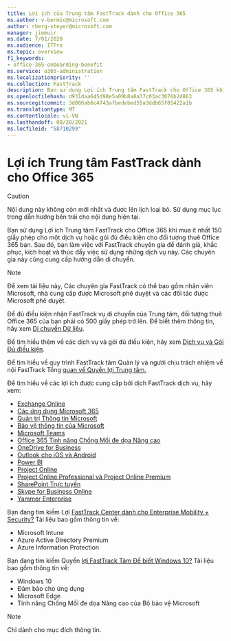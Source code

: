 ```yaml
---
title: Lợi ích của Trung tâm FastTrack dành cho Office 365
ms.author: v-bermic@microsoft.com
author: rberg-steyer@microsoft.com
manager: jimmuir
ms.date: 7/01/2020
ms.audience: ITPro
ms.topic: overview
f1_keywords:
- office-365-onboarding-benefit
ms.service: o365-administration
ms.localizationpriority: ''
ms.collection: FastTrack
description: Bạn sử dụng Lợi ích Trung tâm FastTrack cho Office 365 khi mua ít nhất 150 giấy phép cho một dịch vụ hoặc gói đủ điều kiện cho đối tượng thuê Office 365 của mình. Sau đó, bạn làm việc với FastTrack chuyên gia để đánh giá, khắc phục, kích hoạt và thúc đẩy việc sử dụng những dịch vụ này. Các chuyên gia này cũng cung cấp hướng dẫn di chuyển.
ms.openlocfilehash: d931daa645d98e5a09b8a8a37c03ac3076b2d863
ms.sourcegitcommit: 3d086ab6c4743afbedebed55a3ddb65f05422a1b
ms.translationtype: MT
ms.contentlocale: vi-VN
ms.lasthandoff: 08/30/2021
ms.locfileid: "58710299"
---
```

# <a name="fasttrack-center-benefit-for-office-365"></a>Lợi ích Trung tâm FastTrack dành cho Office 365

> [!CAUTION]
> Nội dung này không còn mới nhất và được lên lịch loại bỏ. Sử dụng mục lục trong dẫn hướng bên trái cho nội dung hiện tại.

Bạn sử dụng Lợi ích Trung tâm FastTrack cho  Office 365 khi mua ít nhất 150 giấy phép cho một dịch vụ hoặc gói đủ điều kiện cho đối tượng thuê Office 365 bạn. Sau đó, bạn làm việc với FastTrack chuyên gia để đánh giá, khắc phục, kích hoạt và thúc đẩy việc sử dụng những dịch vụ này. Các chuyên gia này cũng cung cấp hướng dẫn di chuyển. 
  
> [!NOTE]
> Để xem tài liệu này, Các chuyên gia FastTrack có thể bao gồm nhân viên Microsoft, nhà cung cấp được Microsoft phê duyệt và các đối tác được Microsoft phê duyệt. 
  
Để đủ điều kiện nhận FastTrack vụ di chuyển của Trung tâm, đối tượng thuê Office 365 của bạn phải có 500 giấy phép trở lên. Để biết thêm thông tin, hãy xem [Di chuyển Dữ liệu](O365-data-migration.md).
  
Để tìm hiểu thêm về các dịch vụ và gói đủ điều kiện, hãy xem [Dịch vụ và Gói Đủ điều kiện](M365-eligible-services-and-plans.md).
  
Để tìm hiểu về quy trình FastTrack tâm Quản lý và người chịu trách nhiệm về nội FastTrack Tổng [quan về Quyền lợi Trung tâm.](O365-fasttrack-benefit-overview.md)

Để tìm hiểu về các lợi ích được cung cấp bởi dịch FastTrack dịch vụ, hãy xem:

- [Exchange Online](O365-fasttrack-responsibilities.md#exchange-online)
- [Các ứng dụng Microsoft 365](O365-fasttrack-responsibilities.md#microsoft-365-apps)
- [Quản trị Thông tin Microsoft](O365-fasttrack-responsibilities.md#microsoft-information-governance)
- [Bảo vệ thông tin của Microsoft](O365-fasttrack-responsibilities.md#microsoft-information-protection)
- [Microsoft Teams](O365-fasttrack-responsibilities.md#microsoft-teams)
- [Office 365 Tính năng Chống Mối đe dọa Nâng cao](O365-fasttrack-responsibilities.md#office-365-advanced-threat-protection)
- [OneDrive for Business](O365-fasttrack-responsibilities.md#onedrive-for-business)
- [Outlook cho iOS và Android](O365-fasttrack-responsibilities.md#outlook-for-ios-and-android)
- [Power BI](O365-fasttrack-responsibilities.md#power-bi)
- [Project Online](O365-fasttrack-responsibilities.md#project-online)
- [Project Online Professional và Project Online Premium](O365-fasttrack-responsibilities.md#project-online-professional-and-project-online-premium)
- [SharePoint Trực tuyến](O365-fasttrack-responsibilities.md#sharepoint-online)
- [Skype for Business Online](O365-fasttrack-responsibilities.md#skype-for-business-online)
- [Yammer Enterprise](O365-fasttrack-responsibilities.md#yammer-enterprise)
  
Bạn đang tìm kiếm Lợi [FastTrack Center dành cho Enterprise Mobility + Security?](EMS-fasttrack-benefit-for-EMS.md) Tài liệu bao gồm thông tin về:
  
- Microsoft Intune
- Azure Active Directory Premium 
- Azure Information Protection

Bạn đang tìm kiếm Quyền [lợi FastTrack Tâm Để biết Windows 10?](Win-10-fasttrack-benefit-for-Windows-10.md) Tài liệu bao gồm thông tin về:

- Windows 10
- Đảm bảo cho ứng dụng
- Microsoft Edge
- Tính năng Chống Mối đe dọa Nâng cao của Bộ bảo vệ Microsoft
    
> [!NOTE]
> Chỉ dành cho mục đích thông tin. 

